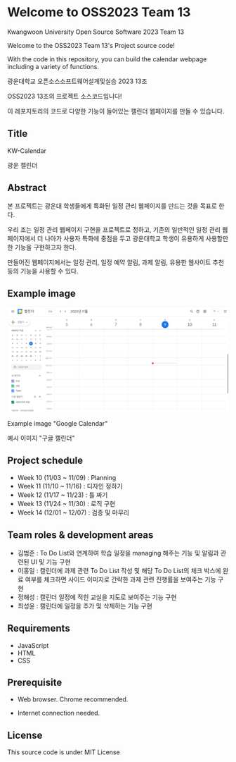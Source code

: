 # Welcome to OSS2023 Team 13

Kwangwoon University Open Source Software 2023 Team 13

Welcome to the OSS2023 Team 13's Project source code!

With the code in this repository, you can build the calendar webpage including a variety of functions.

광운대학교 오픈소스소프트웨어설계및실습 2023 13조

OSS2023 13조의 프로젝트 소스코드입니다!

이 레포지토리의 코드로 다양한 기능이 들어있는 캘린더 웹페이지를 만들 수 있습니다.

## Title

KW-Calendar

광운 캘린더

## Abstract

본 프로젝트는 광운대 학생들에게 특화된 일정 관리 웹페이지를 만드는 것을 목표로 한다. 

우리 조는 일정 관리 웹페이지 구현을 프로젝트로 정하고, 기존의 일반적인 일정 관리 웹페이지에서 더 나아가 사용자 특화에 중점을 두고
광운대학교 학생이 유용하게 사용할만한 기능을 구현하고자 한다.

만들어진 웹페이지에서는 일정 관리, 일정 예약 알림, 과제 알림, 유용한 웹사이트 추천 등의 기능을 사용할 수 있다.

## Example image

![calendar example image](/image/example_image.png)

Example image "Google Calendar"

예시 이미지 "구글 캘린더"

## Project schedule

- Week 10 (11/03 ~ 11/09) : Planning
- Week 11 (11/10 ~ 11/16) : 디자인 정하기
- Week 12 (11/17 ~ 11/23) : 틀 짜기
- Week 13 (11/24 ~ 11/30) : 로직 구현
- Week 14 (12/01 ~ 12/07) : 검증 및 마무리

## Team roles & development areas

- 김범준 : To Do List와 연계하여 학습 일정을 managing 해주는 기능 및 알림과 관련된 UI 및 기능 구현
- 이홍일 : 캘린더에 과제 관련 To Do List 작성 및 해당 To Do List의 체크 박스에 완료 여부를 체크하면 사이드 이미지로 간략한 과제 관련 진행률을 보여주는 기능 구현
- 정해성 : 캘린더 일정에 적힌 교실을 지도로 보여주는 기능 구현
- 최성윤 : 캘린더에 일정을 추가 및 삭제하는 기능 구현

## Requirements

- JavaScript
- HTML
- CSS

## Prerequisite

* Web browser. Chrome recommended.

* Internet connection needed.

## License
This source code is under MIT License
